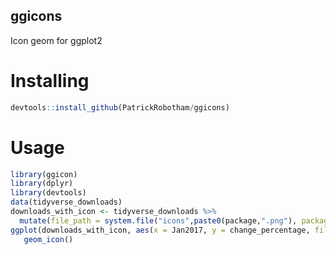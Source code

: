 ggicons
-----------
Icon geom for ggplot2

# Installing

``` r
devtools::install_github(PatrickRobotham/ggicons)
```

# Usage

```r
library(ggicon)
library(dplyr)
library(devtools)
data(tidyverse_downloads)
downloads_with_icon <- tidyverse_downloads %>%
  mutate(file_path = system.file("icons",paste0(package,".png"), package = "ggicons"))
ggplot(downloads_with_icon, aes(x = Jan2017, y = change_percentage, file_path = file_path)) +
   geom_icon()

```
